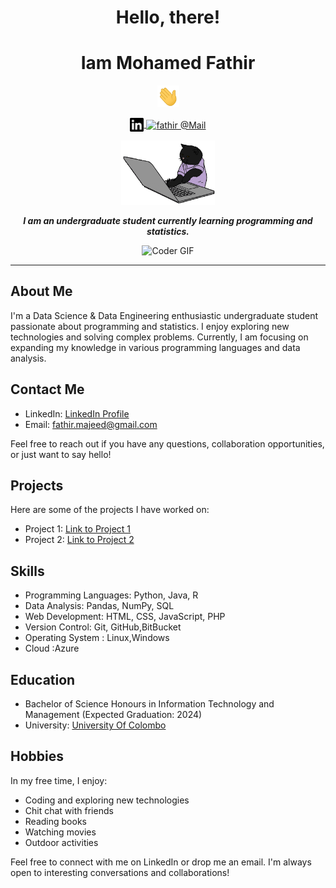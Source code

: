 <h1 align="center">Hello, there!</h1>
<h1 align="center">Iam Mohamed Fathir </h1>

<p align="center">
  <img src="https://raw.githubusercontent.com/ABSphreak/ABSphreak/master/gifs/Hi.gif" width="35" height="35">
</p>

<p align="center">
  <a href="https://www.linkedin.com/in/mohamed-fathir-538951204">
    <img align="center" width="22px" src="https://github.com/FathirAMM/FathirAMM/blob/main/lk.svg">
  </a>
  <a href="mailto:fathir.majeed@gmail.com">
    <img align="center" alt="fathir @Mail" width="22px" src="https://cdn.jsdelivr.net/npm/simple-icons@v3/icons/gmail.svg" />
  </a>
</p>

<p align="center">
  <img src="https://github.com/FathirAMM/FathirAMM/blob/main/git.gif" width="150">
</p>

<p align="center">
  <b><i>I am an undergraduate student currently learning programming and statistics.</i></b>
</p>

<p align="center">
  <img src="https://media.giphy.com/media/SWoSkN6DxTszqIKEqv/giphy.gif" alt="Coder GIF" width="500" height="400">
</p>

---

## About Me

I'm a Data Science & Data Engineering enthusiastic undergraduate student passionate about programming and statistics. I enjoy exploring new technologies and solving complex problems. Currently, I am focusing on expanding my knowledge in various programming languages and data analysis.

## Contact Me

- LinkedIn: [LinkedIn Profile](https://www.linkedin.com/in/mohamed-fathir-538951204)
- Email: fathir.majeed@gmail.com

Feel free to reach out if you have any questions, collaboration opportunities, or just want to say hello!

## Projects

Here are some of the projects I have worked on:

- Project 1: [Link to Project 1](https://github.com/yourusername/project1)
- Project 2: [Link to Project 2](https://github.com/yourusername/project2)

## Skills

- Programming Languages: Python, Java, R
- Data Analysis: Pandas, NumPy, SQL
- Web Development: HTML, CSS, JavaScript, PHP
- Version Control: Git, GitHub,BitBucket
- Operating System : Linux,Windows
- Cloud :Azure

## Education

- Bachelor of Science Honours in Information Technology and Management (Expected Graduation: 2024)
- University: [University Of Colombo]([https://www.youruniversity.edu](https://cmb.ac.lk/))

## Hobbies

In my free time, I enjoy:

- Coding and exploring new technologies
- Chit chat with friends
- Reading books
- Watching movies
- Outdoor activities

Feel free to connect with me on LinkedIn or drop me an email. I'm always open to interesting conversations and collaborations!


